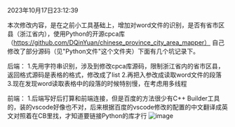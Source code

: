 
2023年10月17日23:12:39

本次修改内容，是在之前小工具基础上，增加对word文件的识别，是否有省市区县（浙江省内），使用Python的开源cpca库（https://github.com/DQinYuan/chinese_province_city_area_mapper）
自己修改了部分源码（见"Python文件"这个文件夹）下面有几个坑记录下。

后端：
1.先用字符串识别，涉及到修改cpca库源码，限制浙江省内的省市区县，返回格式源码是表格的格式，修改成了list
2.再把入参改成读取word文件的段落
3.现在发现word读取表格中的段落的时候特别慢，在考虑用多线程

前端：
1.后端写好后打算和前端连接，但是百度的方法很少有C++ Builder工具的，装的vscode好像也不对，后来根据百度的vscode修改的配置的中文翻译成英文对照着在CB里找，才知道要链接Python的库才行
![image](https://github.com/zhangity/C-Builder-to-Word---checkProandCity/assets/9999872/387a2188-6f2f-426d-b16f-94b42181bdd5)












